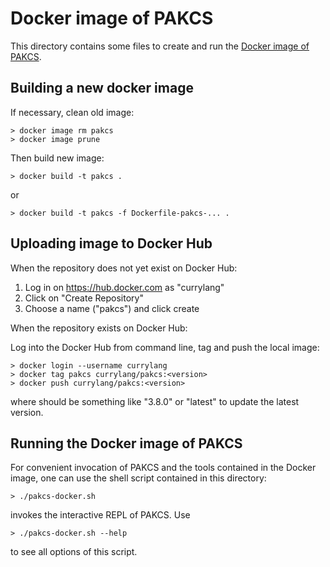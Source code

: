 Docker image of PAKCS
=====================

This directory contains some files to create and run the
[Docker image of PAKCS](https://hub.docker.com/r/currylang/pakcs).


Building a new docker image
---------------------------

If necessary, clean old image:

    > docker image rm pakcs
    > docker image prune

Then build new image:

    > docker build -t pakcs .

or

    > docker build -t pakcs -f Dockerfile-pakcs-... .


Uploading image to Docker Hub
-----------------------------

When the repository does not yet exist on Docker Hub:

1. Log in on https://hub.docker.com as "currylang"
2. Click on "Create Repository"
3. Choose a name ("pakcs") and click create

When the repository exists on Docker Hub:

Log into the Docker Hub from command line, tag and push the local image:

    > docker login --username currylang
    > docker tag pakcs currylang/pakcs:<version>
    > docker push currylang/pakcs:<version>

where <version> should be something like "3.8.0"
or "latest" to update the latest version.


Running the Docker image of PAKCS
---------------------------------

For convenient invocation of PAKCS and the tools contained in the
Docker image, one can use the shell script contained in this directory:

    > ./pakcs-docker.sh

invokes the interactive REPL of PAKCS. Use

    > ./pakcs-docker.sh --help

to see all options of this script.

